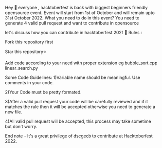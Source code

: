 Hey 👋 everyone , hacktoberfest is back with biggest beginners friendly opensource event. Event will start from 1st of October and will remain upto 31st October 2022. What you need to do in this event? You need to generate 4 valid pull request and want to contribute in opensource

let's discuss how you can contribute in hacktoberfest 2021 🙌 Rules :

Fork this repository first

Star this repository⭐

Add code according to your need with proper extension eg bubble_sort.cpp linear_search.py

Some Code Guidelines:
1)Variable name should be meaningful. Use comments in your code.

2)Your Code must be pretty formated. 

3)After a valid pull request your code will be carefully reviewed and if it matches the rule then it will be accepted otherwise you need to generate a new file. 

4)All valid pull request will be accepted, this process may take sometime but don't worry.

End note - It's a great privilege of dscgecb to contribute at Hacktoberfest 2022.
